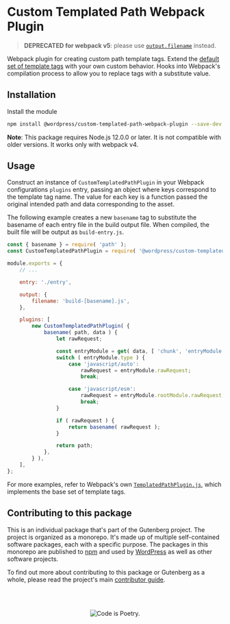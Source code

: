# Custom Templated Path Webpack Plugin

> **DEPRECATED for webpack v5**: please use [`output.filename`](https://webpack.js.org/configuration/output/#outputfilename) instead.

Webpack plugin for creating custom path template tags. Extend the [default set of template tags](https://webpack.js.org/configuration/output/#output-filename) with your own custom behavior. Hooks into Webpack's compilation process to allow you to replace tags with a substitute value.

## Installation

Install the module

```bash
npm install @wordpress/custom-templated-path-webpack-plugin --save-dev
```

**Note**: This package requires Node.js 12.0.0 or later. It is not compatible with older versions. It works only with webpack v4.

## Usage

Construct an instance of `CustomTemplatedPathPlugin` in your Webpack configurations `plugins` entry, passing an object where keys correspond to the template tag name. The value for each key is a function passed the original intended path and data corresponding to the asset.

The following example creates a new `basename` tag to substitute the basename of each entry file in the build output file. When compiled, the built file will be output as `build-entry.js`.

```js
const { basename } = require( 'path' );
const CustomTemplatedPathPlugin = require( '@wordpress/custom-templated-path-webpack-plugin' );

module.exports = {
	// ...

	entry: './entry',

	output: {
		filename: 'build-[basename].js',
	},

	plugins: [
		new CustomTemplatedPathPlugin( {
			basename( path, data ) {
				let rawRequest;

				const entryModule = get( data, [ 'chunk', 'entryModule' ], {} );
				switch ( entryModule.type ) {
					case 'javascript/auto':
						rawRequest = entryModule.rawRequest;
						break;

					case 'javascript/esm':
						rawRequest = entryModule.rootModule.rawRequest;
						break;
				}

				if ( rawRequest ) {
					return basename( rawRequest );
				}

				return path;
			},
		} ),
	],
};
```

For more examples, refer to Webpack's own [`TemplatedPathPlugin.js`](https://github.com/webpack/webpack/blob/v4.1.1/lib/TemplatedPathPlugin.js), which implements the base set of template tags.

## Contributing to this package

This is an individual package that's part of the Gutenberg project. The project is organized as a monorepo. It's made up of multiple self-contained software packages, each with a specific purpose. The packages in this monorepo are published to [npm](https://www.npmjs.com/) and used by [WordPress](https://make.wordpress.org/core/) as well as other software projects.

To find out more about contributing to this package or Gutenberg as a whole, please read the project's main [contributor guide](https://github.com/WordPress/gutenberg/tree/HEAD/CONTRIBUTING.md).

<br /><br /><p align="center"><img src="https://s.w.org/style/images/codeispoetry.png?1" alt="Code is Poetry." /></p>
